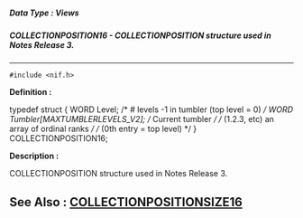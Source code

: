 ##### Data Type : Views
##### COLLECTIONPOSITION16 - COLLECTIONPOSITION structure used in Notes Release 3.
---
```
#include <nif.h>
```

**Definition :**

typedef struct {
   WORD Level;    /* # levels -1 in tumbler (top level = 0) */
   WORD Tumbler[MAXTUMBLERLEVELS_V2]; /* Current tumbler */
                 /* (1.2.3, etc) an array of ordinal ranks */
                 /* (0th entry = top level) */
 } COLLECTIONPOSITION16;

**Description :**

COLLECTIONPOSITION structure used in Notes Release 3.


**See Also :**
[COLLECTIONPOSITIONSIZE16](/domino-c-api-docs/reference/Func/COLLECTIONPOSITIONSIZE16)
---
